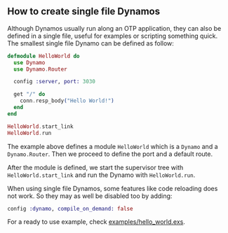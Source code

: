 ## How to create single file Dynamos

Although Dynamos usually run along an OTP application, they can also be defined in a single file, useful for examples or scripting something quick. The smallest single file Dynamo can be defined as follow:

```elixir
defmodule HelloWorld do
  use Dynamo
  use Dynamo.Router

  config :server, port: 3030

  get "/" do
    conn.resp_body("Hello World!")
  end
end

HelloWorld.start_link
HelloWorld.run
```

The example above defines a module `HelloWorld` which is a `Dynamo` and a `Dynamo.Router`. Then we proceed to define the port and a default route.

After the module is defined, we start the supervisor tree with `HelloWorld.start_link` and run the Dynamo with `HelloWorld.run`.

When using single file Dynamos, some features like code reloading does not work. So they may as well be disabled too by adding:

```elixir
config :dynamo, compile_on_demand: false
```

For a ready to use example, check [examples/hello_world.exs](examples/hello_world.exs).
